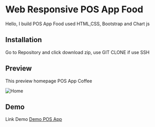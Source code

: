# Web Responsive POS App Food
Hello, I build POS App Food used HTML,CSS, Bootstrap and Chart js

## Installation
Go to Repository and click download zip, use GIT CLONE if use SSH 

## Preview
This preview homepage POS App Coffee

![Home](https://user-images.githubusercontent.com/58803465/91355101-e4476f00-e817-11ea-8bc5-8caa6103979a.png)

## Demo
Link Demo [Demo POS App](https://gracious-edison-abaf13.netlify.app/index.html)